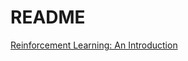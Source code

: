 # README


[Reinforcement Learning: An Introduction](http://incompleteideas.net/book/the-book-2nd.html)
